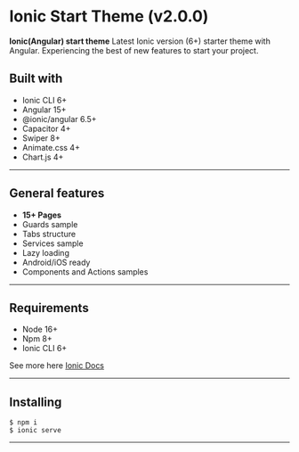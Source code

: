 # Ionic Start Theme (v2.0.0)

**Ionic(Angular) start theme** Latest Ionic version (6+) starter theme with Angular. Experiencing the best of new features to start your project. 

## Built with
* Ionic CLI 6+
* Angular 15+
* @ionic/angular 6.5+
* Capacitor 4+
* Swiper 8+
* Animate.css 4+
* Chart.js 4+

---

## General features
* **15+ Pages**
* Guards sample
* Tabs structure
* Services sample
* Lazy loading
* Android/iOS ready
* Components and Actions samples

---

## Requirements
* Node 16+
* Npm 8+
* Ionic CLI 6+

See more here [Ionic Docs](https://ionicframework.com/docs)

---

## Installing
```
$ npm i
$ ionic serve
```

---


